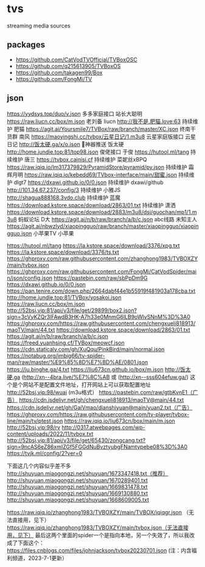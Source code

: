 # tvs
  streaming media  sources

## packages

- https://github.com/CatVodTVOfficial/TVBoxOSC
- https://github.com/q215613905/TVBoxOS 
- https://github.com/takagen99/Box 
- https://github.com/FongMi/TV

## json

  https://yydsys.top/duo/v.json	多多家庭接口	站长大聪明
  https://raw.liucn.cc/box/m.json	老刘备	liucn
  http://我不是.肥猫.love:63	 持续维护	肥猫
  https://agit.ai/Yoursmile7/TVBox/raw/branch/master/XC.json	终南干货群	南风
  https://maoyingshi.cc/tvbox/云星日记/1.m3u8	云星家庭版接口	云星日记
  http://饭太硬.ga/x/o.json	🤪神器推送	饭太硬
  http://home.jundie.top:81/top98.json	俊佬接口	于俊
  https://hutool.ml/tang	持续维护	唐三
  https://tvbox.cainisi.cf	持续维护	菜妮丝xBPQ
  https://raw.iqiq.io/lm317379829/PyramidStore/pyramid/py.json	持续维护	霜辉月明
  https://raw.iqiq.io/kebedd69/TVbox-interface/main/甜蜜.json	持续维护	dlgt7
  https://dxawi.github.io/0/0.json	持续维护	dxawi/github️
  http://101.34.67.237/config/3	持续维护	小雅JS
  http://shagua888168.3vdo.club	持续维护	蓝魔
  https://download.kstore.space/download/2863/01.txt	持续维护	潇洒
  https://download.kstore.space/download/2883/m3u8/dsj/guochan/mp1/1.m3u8	蚂蚁论坛	D大
  https://agit.ai/n/b/raw/branch/a/b/c.json	abc线路	未知主人
  https://agit.ai/nbwzlyd/xiaopingguo/raw/branch/master/xiaopingguo/xiaopingguo.json	小苹果TV	小苹果
   
  https://hutool.ml/tang
  https://la.kstore.space/download/3376/xpg.txt
  https://la.kstore.space/download/3376/ts.txt
  https://ghproxy.com/raw.githubusercontent.com/zhanghong1983/TVBOXZY/main/tvbox.json
  https://ghproxy.com/raw.githubusercontent.com/FongMi/CatVodSpider/main/json/config.json
  https://pastebin.com/raw/sbPpDm9G
  https://dxawi.github.io/0/0.json
  https://pan.tenire.com/down.php/2664dabf44e1b55919f481903a178cba.txt
  http://home.jundie.top:81/TVBox/yosakoi.json
  https://raw.liucn.cc/box/m.json
  http://52bsj.vip:81/api/v3/file/get/29899/box2.json?sign=3cVyKZQr3lFAwdB3HK-A7h33e0MnmG6lLB9oWlvSNnM%3D%3A0
  https://ghproxy.com/https://raw.githubusercontent.com/chengxueli818913/maoTV/main/44.txt
  https://download.kstore.space/download/2863/01.txt 
  https://agit.ai/n/b/raw/branch/a/b/c.json 
  https://freed.yuanhsing.cf/TVBox/meowcf.json
  https://cdn.staticaly.com/gh/XuQqu/PinkBird/main/normal.json
  https://notabug.org/imbig66/tv-spider-man/raw/master/%E9%85%8D%E7%BD%AE/0801.json
  https://ju.binghe.ga/4.txt
  https://liu673cn.github.io/box/m.json
  http://饭太硬.ga (http://xn--4bra.live/%E7%8C%AB 或 (http://xn--sss604efuw.ga/) 这个是个网站不是配置文件地址，打开网站上可以获取配置地址
  http://52bsj.vip:98/wuai (m3u格式）
  https://pastebin.com/raw/gtbKvnE1（广告）
  https://cdn.jsdelivr.net/gh/chengxueli818913/maoTV@main/44.txt
  https://cdn.jsdelivr.net/gh/GaiVmao/dianshiyuan@main/yuan2.txt（广告）
  https://ghproxy.com/https://raw.githubusercontent.com/tv-player/tvbox-line/main/tv/ptest.json
  https://raw.iqiq.io/liu673cn/box/main/m.json
  http://52bsj.vip:98/rv
  http://0317.atwebpages.com/wp-content/uploads/2022/11/tvbox.txt
  http://52bsj.vip:81/api/v3/file/get/65430/zongcang.txt?sign=9ncAS6eZ86xmIZGf5FGGdNuBvztyubgFNamtypebe08%3D%3A0
  https://tvjk.ml/config/2?ver=0
   
  下面这几个内容似乎差不多
  http://shuyuan.miaogongzi.net/shuyuan/1673347418.txt（推荐）
  http://shuyuan.miaogongzi.net/shuyuan/1670289401.txt
  http://shuyuan.miaogongzi.net/shuyuan/1669831478.txt
  http://shuyuan.miaogongzi.net/shuyuan/1669130880.txt
  http://shuyuan.miaogongzi.net/shuyuan/1668609005.txt
   
  https://raw.iqiq.io/zhanghong1983/TVBOXZY/main/TVBOX/iqiqgr.json （无法直接用，见下）
  https://raw.iqiq.io/zhanghong1983/TVBOXZY/main/tvbox.json（无法直接用，见下）
  最后这两个里面的spider一个是指向本地，另一个失效了，所以我改成了下面这个：
  https://files.cnblogs.com/files/johnjackson/tvbox20230701.json (注：内含福利频道，2023-7-1更新）
